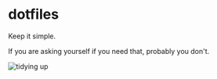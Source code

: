 # dotfiles

Keep it simple.

If you are asking yourself if you need that, probably you don't.

![tidying up](https://media.giphy.com/media/1hAY7e48s9lTMYvxG3/giphy.gif)
